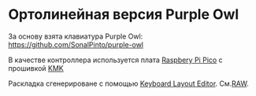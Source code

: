 #  Ортолинейная версия Purple Owl

За основу взята клавиатура Purple Owl: https://github.com/SonalPinto/purple-owl

В качестве контроллера используется плата [Raspbery Pi Pico](https://www.raspberrypi.com/products/raspberry-pi-pico/) с прошивкой [KMK](https://github.com/KMKfw/kmk_firmware)

Раскладка сгенерироване с помощью [Keyboard Layout Editor](http://www.keyboard-layout-editor.com/#/gists/5cc3faeed62e0535db84b48822869d70). См.[RAW](https://github.com/wowaka/opo/blob/main/kle.txt).



